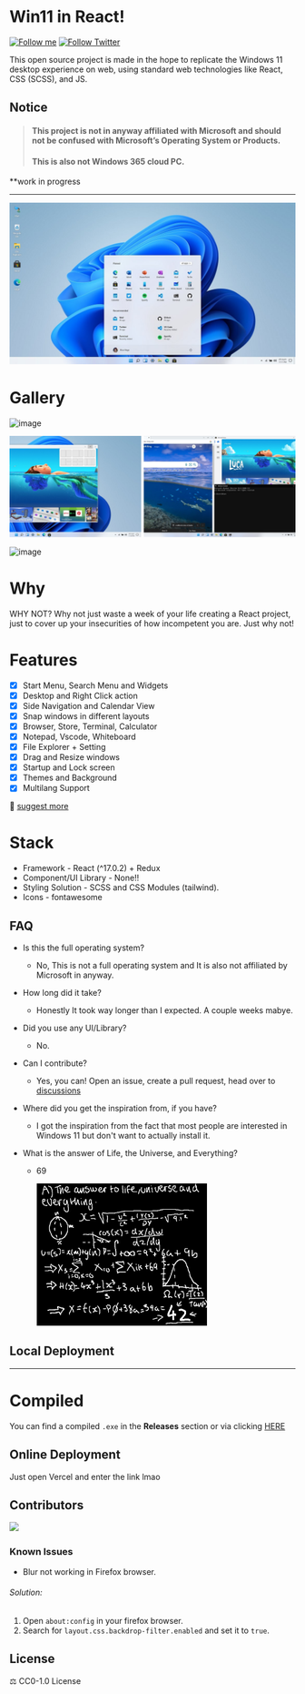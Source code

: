 # Win11 in React!

[![Follow me](https://img.shields.io/github/followers/ImKTKota?label=follow%20me&style=social)](https://github.com/ImKTKota)
[![Follow Twitter](https://img.shields.io/twitter/follow/ImKTKota?label=Follow%20me&style=social)](https://twitter.com/ImKTKota)





This open source project is made in the hope to replicate the Windows 11 desktop experience on web, using standard web technologies like React, CSS (SCSS), and JS.

## Notice
>#### This project is **not in anyway affiliated with Microsoft** and **should not be confused with Microsoft’s Operating System** or Products.
>#### This is also not Windows 365 cloud PC.


**work in progress 

------------


![home](./public/img/home.jpg)

# Gallery

![image](https://user-images.githubusercontent.com/89068816/154832868-6ec81a0b-0bc3-4e77-a4bf-3391b852fe9c.png)

![pic1](./public/img/gallery2.jpg)

![image](https://user-images.githubusercontent.com/89068816/154832942-b3e435dd-5fe4-4bc1-a9be-34262698625d.png)

# Why

WHY NOT? Why not just waste a week of your life creating a React project, just to cover up your insecurities of how incompetent you are. Just why not!

# Features
- [x] Start Menu, Search Menu and Widgets
- [x] Desktop and Right Click action
- [x] Side Navigation and Calendar View
- [x] Snap windows in different layouts
- [x] Browser, Store, Terminal, Calculator
- [x] Notepad, Vscode, Whiteboard
- [x] File Explorer + Setting
- [x] Drag and Resize windows
- [x] Startup and Lock screen
- [x] Themes and Background
- [x] Multilang Support

📑 [suggest more](https://github.com/ImKTKota/Windows11React/issues/new/choose)

# Stack

- Framework - React (^17.0.2) + Redux
- Component/UI Library - None!!
- Styling Solution - SCSS and CSS Modules (tailwind).
- Icons - fontawesome

## FAQ

- Is this the full operating system?
  - No, This is not a full operating system and It is also not affiliated by Microsoft in anyway.

- How long did it take? 
  - Honestly It took way longer than I expected. A couple weeks mabye.


- Did you use any UI/Library?
  - No.


- Can I contribute?
  - Yes, you can! Open an issue, create a pull request, head over to [discussions](https://github.com/ImKTKota/Windows11React/discussions) 


- Where did you get the inspiration from, if you have?
  - I got the inspiration from the fact that most people are interested in Windows 11 but don't want to actually install it.


- What is the answer of Life, the Universe, and Everything?
  - 69

    ![answer](./public/answer.png)
## Local Deployment






--------------------------------------------------------------------------------------------------------

# Compiled

You can find a compiled `.exe` in the **Releases** section or via clicking [HERE](https://github.com/ImKTKota/Windows11React/releases)




## Online Deployment

Just open Vercel and enter the link lmao


## Contributors
<a href="https://github.com/ImKTKota/Windows11React/graphs/contributors">
  <img src="https://contrib.rocks/image?repo=ImKTKota/Windows11React" />
</a>

### Known Issues

- Blur not working in Firefox browser.

###### Solution:

1. Open `about:config` in your firefox browser.
2. Search for `layout.css.backdrop-filter.enabled` and set it to `true`.

## License

⚖️ CC0-1.0 License
